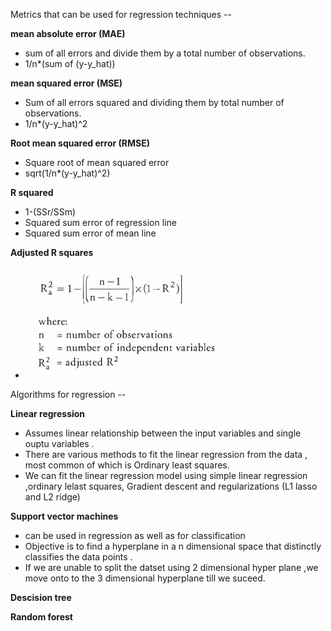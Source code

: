 Metrics that can be used for regression techniques --

**mean absolute error (MAE)**

- sum of all errors and divide them by a total number of observations.
- 1/n\*(sum of (y-y_hat))

**mean squared error (MSE)**

- Sum of all errors squared and dividing them by total number of observations.
- 1/n\*(y-y_hat)^2

**Root mean squared error (RMSE)**

- Square root of mean squared error
- sqrt(1/n\*(y-y_hat)^2)

**R squared**

- 1-(SSr/SSm)
- Squared sum error of regression line
- Squared sum error of mean line

**Adjusted R squares**

- ![alt text](https://github.com/nishchalnishant/Deep_learning_methods/blob/main/img/regression.png?raw=true)

Algorithms for regression --

**Linear regression**

- Assumes linear relationship between the input variables and single ouptu variables .
- There are various methods to fit the linear regression from the data , most common of which is Ordinary least squares.
- We can fit the linear regression model using simple linear regression ,ordinary lelast squares, Gradient descent and regularizations (L1 lasso and L2 ridge)

**Support vector machines**

- can be used in regression as well as for classification
- Objective is to find a hyperplane in a n dimensional space that distinctly classifies the data points .
- If we are unable to split the datset using 2 dimensional hyper plane ,we move onto to the 3 dimensional hyperplane till we suceed.

**Descision tree**

**Random forest**
